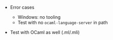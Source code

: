 - Error cases
    - Windows: no tooling
    - Test with no `ocaml-language-server` in path

- Test with OCaml as well (.ml/.mli)


